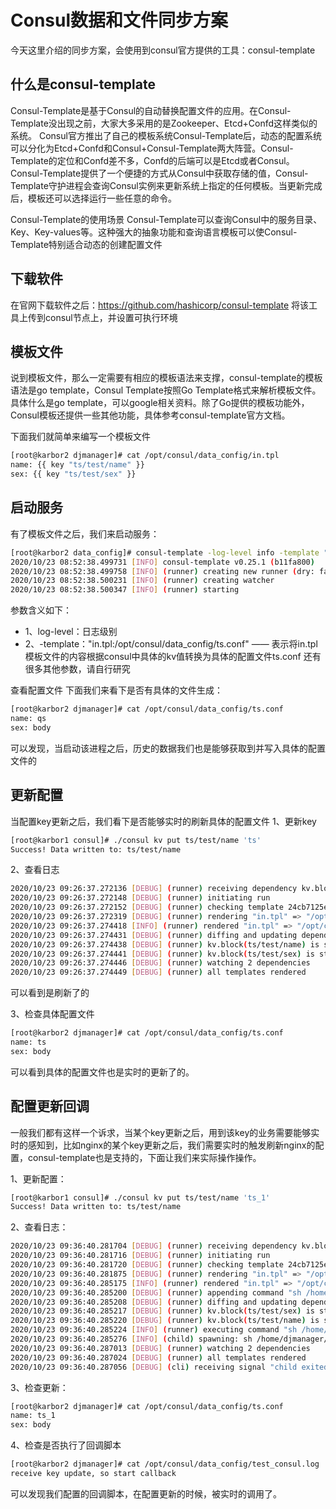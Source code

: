 # Consul数据和文件同步方案
今天这里介绍的同步方案，会使用到consul官方提供的工具：consul-template

## 什么是consul-template
Consul-Template是基于Consul的自动替换配置文件的应用。在Consul-Template没出现之前，大家大多采用的是Zookeeper、Etcd+Confd这样类似的系统。
Consul官方推出了自己的模板系统Consul-Template后，动态的配置系统可以分化为Etcd+Confd和Consul+Consul-Template两大阵营。Consul-Template的定位和Confd差不多，Confd的后端可以是Etcd或者Consul。
Consul-Template提供了一个便捷的方式从Consul中获取存储的值，Consul-Template守护进程会查询Consul实例来更新系统上指定的任何模板。当更新完成后，模板还可以选择运行一些任意的命令。

Consul-Template的使用场景
Consul-Template可以查询Consul中的服务目录、Key、Key-values等。这种强大的抽象功能和查询语言模板可以使Consul-Template特别适合动态的创建配置文件

## 下载软件
在官网下载软件之后：https://github.com/hashicorp/consul-template
将该工具上传到consul节点上，并设置可执行环境

## 模板文件
说到模板文件，那么一定需要有相应的模板语法来支撑，consul-template的模板语法是go template，Consul Template按照Go Template格式来解析模板文件。具体什么是go template，可以google相关资料。除了Go提供的模板功能外，Consul模板还提供一些其他功能，具体参考consul-template官方文档。

下面我们就简单来编写一个模板文件
```sh
[root@karbor2 djmanager]# cat /opt/consul/data_config/in.tpl 
name: {{ key "ts/test/name" }}
sex: {{ key "ts/test/sex" }}

```

## 启动服务
有了模板文件之后，我们来启动服务：
```sh
[root@karbor2 data_config]# consul-template -log-level info -template "in.tpl:/opt/consul/data_config/ts.conf"
2020/10/23 08:52:38.499731 [INFO] consul-template v0.25.1 (b11fa800)
2020/10/23 08:52:38.499758 [INFO] (runner) creating new runner (dry: false, once: false)
2020/10/23 08:52:38.500231 [INFO] (runner) creating watcher
2020/10/23 08:52:38.500347 [INFO] (runner) starting
```
参数含义如下：
* 1、log-level：日志级别
* 2、-template："in.tpl:/opt/consul/data_config/ts.conf" —— 表示将in.tpl模板文件的内容根据consul中具体的kv值转换为具体的配置文件ts.conf
  还有很多其他参数，请自行研究

查看配置文件
下面我们来看下是否有具体的文件生成：
```sh
[root@karbor2 djmanager]# cat /opt/consul/data_config/ts.conf 
name: qs
sex: body
```
可以发现，当启动该进程之后，历史的数据我们也是能够获取到并写入具体的配置文件的

## 更新配置
当配置key更新之后，我们看下是否能够实时的刷新具体的配置文件
1、更新key
```sh
[root@karbor1 consul]# ./consul kv put ts/test/name 'ts'
Success! Data written to: ts/test/name
```
2、查看日志
```sh
2020/10/23 09:26:37.272136 [DEBUG] (runner) receiving dependency kv.block(ts/test/name)
2020/10/23 09:26:37.272148 [DEBUG] (runner) initiating run
2020/10/23 09:26:37.272152 [DEBUG] (runner) checking template 24cb7125e7816f0e3d3d3a95ff5f028c
2020/10/23 09:26:37.272319 [DEBUG] (runner) rendering "in.tpl" => "/opt/consul/data_config/ts.conf"
2020/10/23 09:26:37.274418 [INFO] (runner) rendered "in.tpl" => "/opt/consul/data_config/ts.conf"
2020/10/23 09:26:37.274431 [DEBUG] (runner) diffing and updating dependencies
2020/10/23 09:26:37.274438 [DEBUG] (runner) kv.block(ts/test/name) is still needed
2020/10/23 09:26:37.274441 [DEBUG] (runner) kv.block(ts/test/sex) is still needed
2020/10/23 09:26:37.274446 [DEBUG] (runner) watching 2 dependencies
2020/10/23 09:26:37.274449 [DEBUG] (runner) all templates rendered
```
可以看到是刷新了的

3、检查具体配置文件
```sh
[root@karbor2 djmanager]# cat /opt/consul/data_config/ts.conf 
name: ts
sex: body
```
可以看到具体的配置文件也是实时的更新了的。

## 配置更新回调
一般我们都有这样一个诉求，当某个key更新之后，用到该key的业务需要能够实时的感知到，比如nginx的某个key更新之后，我们需要实时的触发刷新nginx的配置，consul-template也是支持的，下面让我们来实际操作操作。

1、更新配置：
```sh
[root@karbor1 consul]# ./consul kv put ts/test/name 'ts_1'
Success! Data written to: ts/test/name
```

2、查看日志：
```sh
2020/10/23 09:36:40.281704 [DEBUG] (runner) receiving dependency kv.block(ts/test/name)
2020/10/23 09:36:40.281716 [DEBUG] (runner) initiating run
2020/10/23 09:36:40.281720 [DEBUG] (runner) checking template 24cb7125e7816f0e3d3d3a95ff5f028c
2020/10/23 09:36:40.281875 [DEBUG] (runner) rendering "in.tpl" => "/opt/consul/data_config/ts.conf"
2020/10/23 09:36:40.285175 [INFO] (runner) rendered "in.tpl" => "/opt/consul/data_config/ts.conf"
2020/10/23 09:36:40.285200 [DEBUG] (runner) appending command "sh /home/djmanager/test_consul.sh" from "in.tpl" => "/opt/consul/data_config/ts.conf"
2020/10/23 09:36:40.285208 [DEBUG] (runner) diffing and updating dependencies
2020/10/23 09:36:40.285217 [DEBUG] (runner) kv.block(ts/test/sex) is still needed
2020/10/23 09:36:40.285220 [DEBUG] (runner) kv.block(ts/test/name) is still needed
2020/10/23 09:36:40.285224 [INFO] (runner) executing command "sh /home/djmanager/test_consul.sh" from "in.tpl" => "/opt/consul/data_config/ts.conf"
2020/10/23 09:36:40.285276 [INFO] (child) spawning: sh /home/djmanager/test_consul.sh
2020/10/23 09:36:40.287013 [DEBUG] (runner) watching 2 dependencies
2020/10/23 09:36:40.287024 [DEBUG] (runner) all templates rendered
2020/10/23 09:36:40.287056 [DEBUG] (cli) receiving signal "child exited"
```

3、检查更新：
```sh
[root@karbor2 djmanager]# cat /opt/consul/data_config/ts.conf 
name: ts_1
sex: body

```

4、检查是否执行了回调脚本
```sh
[root@karbor2 djmanager]# cat /opt/consul/data_config/test_consul.log 
receive key update, so start callback
```
可以发现我们配置的回调脚本，在配置更新的时候，被实时的调用了。